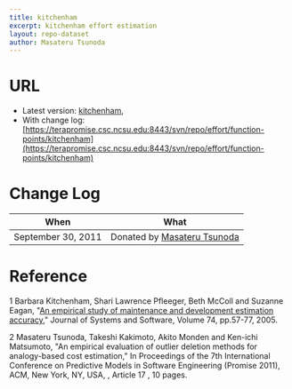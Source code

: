 ```yaml
---
title: kitchenham
excerpt: kitchenham effort estimation
layout: repo-dataset
author: Masateru Tsunoda
---
```



# URL

  * Latest version: [kitchenham](https://terapromise.csc.ncsu.edu:8443/svn/repo/effort/function-points/kitchenham/kitchenham.arff),
  * With change log:[https://terapromise.csc.ncsu.edu:8443/svn/repo/effort/function-points/kitchenham](https://terapromise.csc.ncsu.edu:8443/svn/repo/effort/function-points/kitchenham)

# Change Log

When | What
---- | ----
   September 30, 2011 | Donated by [Masateru Tsunoda](/repo/people/data-donors/promise3.html)

# Reference

1 Barbara Kitchenham, Shari Lawrence Pfleeger, Beth McColl and Suzanne Eagan, "[An empirical study of maintenance and development estimation accuracy](http://www.sciencedirect.com/science/article/pii/S0164121202000213)," Journal of Systems and Software, Volume 74, pp.57-77, 2005.

2 Masateru Tsunoda, Takeshi Kakimoto, Akito Monden and Ken-ichi Matsumoto, "An empirical evaluation of outlier deletion methods for analogy-based cost estimation," In Proceedings of the 7th International Conference on Predictive Models in Software Engineering (Promise 2011), ACM, New York, NY, USA, , Article 17 , 10 pages.
